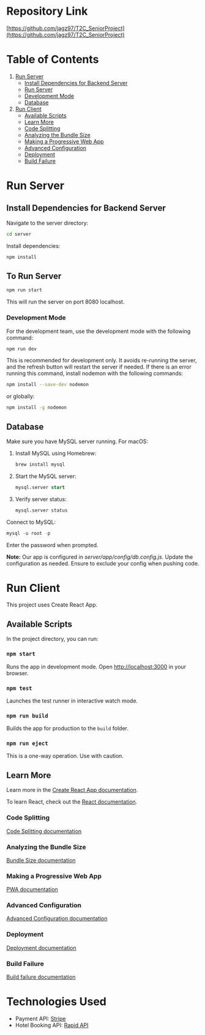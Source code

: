 # Repository Link
[https://github.com/jagz97/T2C_SeniorProject](https://github.com/jagz97/T2C_SeniorProject)

# Table of Contents
1. [Run Server](#run-server)
   - [Install Dependencies for Backend Server](#install-dependencies-for-backend-server)
   - [Run Server](#to-run-server)
   - [Development Mode](#to-run-in-development-mode)
   - [Database](#database)
2. [Run Client](#run-client)
   - [Available Scripts](#available-scripts)
   - [Learn More](#learn-more)
   - [Code Splitting](#code-splitting)
   - [Analyzing the Bundle Size](#analyzing-the-bundle-size)
   - [Making a Progressive Web App](#making-a-progressive-web-app)
   - [Advanced Configuration](#advanced-configuration)
   - [Deployment](#deployment)
   - [Build Failure](#npm-run-build-fails-to-minify)

# Run Server
## Install Dependencies for Backend Server
Navigate to the server directory:
```bash
cd server
```
Install dependencies:
```bash
npm install
```

## To Run Server
```bash
npm run start
```
This will run the server on port 8080 localhost.

### Development Mode
For the development team, use the development mode with the following command:
```bash
npm run dev
```
This is recommended for development only. It avoids re-running the server, and the refresh button will restart the server if needed. If there is an error running this command, install nodemon with the following commands:
```bash
npm install --save-dev nodemon
```
or globally:
```bash
npm install -g nodemon
```

## Database
Make sure you have MySQL server running. For macOS:

1. Install MySQL using Homebrew:
   ```bash
   brew install mysql
   ```
2. Start the MySQL server:
   ```sql
   mysql.server start
   ```
3. Verify server status:
   ```sql
   mysql.server status
   ```

Connect to MySQL:
```sql
mysql -u root -p
```
Enter the password when prompted.

**Note:** Our app is configured in *server/app/config/db.config.js*. Update the configuration as needed. Ensure to exclude your config when pushing code.

# Run Client
This project uses Create React App.

## Available Scripts
In the project directory, you can run:

### `npm start`
Runs the app in development mode. Open [http://localhost:3000](http://localhost:3000) in your browser.

### `npm test`
Launches the test runner in interactive watch mode.

### `npm run build`
Builds the app for production to the `build` folder.

### `npm run eject`
This is a one-way operation. Use with caution.

## Learn More
Learn more in the [Create React App documentation](https://facebook.github.io/create-react-app/docs/getting-started).

To learn React, check out the [React documentation](https://reactjs.org/).

### Code Splitting
[Code Splitting documentation](https://facebook.github.io/create-react-app/docs/code-splitting)

### Analyzing the Bundle Size
[Bundle Size documentation](https://facebook.github.io/create-react-app/docs/analyzing-the-bundle-size)

### Making a Progressive Web App
[PWA documentation](https://facebook.github.io/create-react-app/docs/making-a-progressive-web-app)

### Advanced Configuration
[Advanced Configuration documentation](https://facebook.github.io/create-react-app/docs/advanced-configuration)

### Deployment
[Deployment documentation](https://facebook.github.io/create-react-app/docs/deployment)

### Build Failure
[Build failure documentation](https://facebook.github.io/create-react-app/docs/troubleshooting#npm-run-build-fails-to-minify)

# Technologies Used
- Payment API: [Stripe](https://stripe.com/)
- Hotel Booking API: [Rapid API](https://rapidapi.com/)
